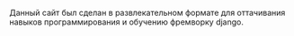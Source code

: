 Данный сайт был сделан в развлекательном формате для оттачивания навыков программирования и обучению фремворку django.
